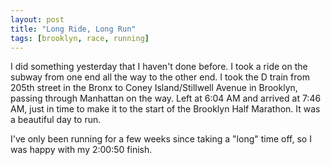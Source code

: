 ```yaml
---
layout: post
title: "Long Ride, Long Run"
tags: [brooklyn, race, running]
---
```


I did something yesterday that I haven't done before. I took a ride on the subway from one end all the way to the other end. I took the D train from 205th street in the Bronx to Coney Island/Stillwell Avenue in Brooklyn, passing through Manhattan on the way. Left at 6:04 AM and arrived at 7:46 AM, just in time to make it to the start of the Brooklyn Half Marathon. It was a beautiful day to run.

I've only been running for a few weeks since taking a "long" time off, so I was happy with my 2:00:50 finish.